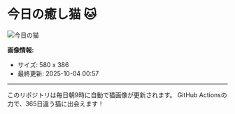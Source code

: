 # 今日の癒し猫 🐱

![今日の猫](https://cdn2.thecatapi.com/images/MTg2OTQxMA.jpg)

**画像情報:**
- サイズ: 580 x 386
- 最終更新: 2025-10-04 00:57

---

このリポジトリは毎日朝9時に自動で猫画像が更新されます。
GitHub Actionsの力で、365日違う猫に出会えます！
